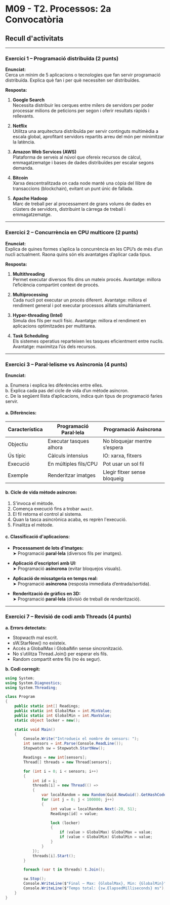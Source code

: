 # M09 - T2. Processos: 2a Convocatòria  
## Recull d'activitats

---

### **Exercici 1 – Programació distribuïda (2 punts)**

**Enunciat:**  
Cerca un mínim de 5 aplicacions o tecnologies que fan servir programació distribuïda. Explica què fan i per què necessiten ser distribuïdes.

**Resposta:**

1. **Google Search**  
   Necessita distribuir les cerques entre milers de servidors per poder processar milions de peticions per segon i oferir resultats ràpids i rellevants.

2. **Netflix**  
   Utilitza una arquitectura distribuïda per servir continguts multimèdia a escala global, aprofitant servidors repartits arreu del món per minimitzar la latència.

3. **Amazon Web Services (AWS)**  
   Plataforma de serveis al núvol que ofereix recursos de càlcul, emmagatzematge i bases de dades distribuïdes per escalar segons demanda.

4. **Bitcoin**  
   Xarxa descentralitzada on cada node manté una còpia del llibre de transaccions (blockchain), evitant un punt únic de fallada.

5. **Apache Hadoop**  
   Marc de treball per al processament de grans volums de dades en clústers de servidors, distribuint la càrrega de treball i emmagatzematge.

---

### **Exercici 2 – Concurrència en CPU multicore (2 punts)**

**Enunciat:**  
Explica de quines formes s’aplica la concurrència en les CPU’s de més d’un nucli actualment. Raona quins són els avantatges d’aplicar cada tipus.

**Resposta:**

1. **Multithreading**  
   Permet executar diversos fils dins un mateix procés. Avantatge: millora l’eficiència compartint context de procés.

2. **Multiprocessing**  
   Cada nucli pot executar un procés diferent. Avantatge: millora el rendiment general i pot executar processos aïllats simultàniament.

3. **Hyper-threading (Intel)**  
   Simula dos fils per nucli físic. Avantatge: millora el rendiment en aplicacions optimitzades per multitarea.

4. **Task Scheduling**  
   Els sistemes operatius reparteixen les tasques eficientment entre nuclis. Avantatge: maximitza l’ús dels recursos.

---

### **Exercici 3 – Paral·lelisme vs Asincronia (4 punts)**

**Enunciat:**

a. Enumera i explica les diferències entre elles.  
b. Explica cada pas del cicle de vida d’un mètode asíncron.  
c. De la següent llista d’aplicacions, indica quin tipus de programació faries servir.

#### a. Diferències:

| Característica            | Programació Paral·lela                  | Programació Asíncrona                     |
|--------------------------|-----------------------------------------|-------------------------------------------|
| Objectiu                 | Executar tasques alhora                 | No bloquejar mentre s’espera              |
| Ús típic                 | Càlculs intensius                       | IO: xarxa, fitxers                        |
| Execució                 | En múltiples fils/CPU                   | Pot usar un sol fil                       |
| Exemple                  | Renderitzar imatges                     | Llegir fitxer sense bloqueig              |

#### b. Cicle de vida mètode asíncron:

1. S'invoca el mètode.
2. Comença execució fins a trobar `await`.
3. El fil retorna el control al sistema.
4. Quan la tasca asincrònica acaba, es reprèn l'execució.
5. Finalitza el mètode.

#### c. Classificació d'aplicacions:

- **Processament de lots d’imatges:**  
  ➤ Programació **paral·lela** (diversos fils per imatges).

- **Aplicació d’escriptori amb UI:**  
  ➤ Programació **asíncrona** (evitar bloquejos visuals).

- **Aplicació de missatgeria en temps real:**  
  ➤ Programació **asíncrona** (resposta immediata d’entrada/sortida).

- **Renderització de gràfics en 3D:**  
  ➤ Programació **paral·lela** (divisió de treball de renderització).

---

### **Exercici 7 – Revisió de codi amb Threads (4 punts)**

**a. Errors detectats:**
- Stopwacth mal escrit.
- sW.StarNew() no existeix.
- Accés a GlobalMax i GlobalMin sense sincronització.
- No s’utilitza Thread.Join() per esperar els fils.
- Random compartit entre fils (no és segur).

**b. Codi corregit:**

```csharp
using System;
using System.Diagnostics;
using System.Threading;

class Program
{
    public static int[] Readings;
    public static int GlobalMax = int.MinValue;
    public static int GlobalMin = int.MaxValue;
    static object locker = new();

    static void Main()
    {
        Console.Write("Introdueix el nombre de sensors: ");
        int sensors = int.Parse(Console.ReadLine());
        Stopwatch sw = Stopwatch.StartNew();

        Readings = new int[sensors];
        Thread[] threads = new Thread[sensors];

        for (int i = 0; i < sensors; i++)
        {
            int id = i;
            threads[i] = new Thread(() =>
            {
                var localRandom = new Random(Guid.NewGuid().GetHashCode());
                for (int j = 0; j < 100000; j++)
                {
                    int value = localRandom.Next(-20, 51);
                    Readings[id] = value;

                    lock (locker)
                    {
                        if (value > GlobalMax) GlobalMax = value;
                        if (value < GlobalMin) GlobalMin = value;
                    }
                }
            });
            threads[i].Start();
        }

        foreach (var t in threads) t.Join();

        sw.Stop();
        Console.WriteLine($"Final – Max: {GlobalMax}, Min: {GlobalMin}");
        Console.WriteLine($"Temps total: {sw.ElapsedMilliseconds} ms");
    }
}

```